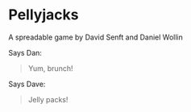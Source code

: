 # Pellyjacks

A spreadable game by David Senft and Daniel Wollin

Says Dan:

> Yum, brunch!

Says Dave:

> Jelly packs!